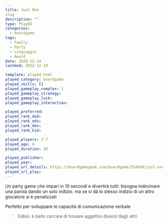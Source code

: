 ```yaml
---
title: Just One
slug
description: ""
type: PlayED
categories:
  - boardgame
tags:
  - Family
  - Party
  - Linguaggio
  - Award
date: 2020-12-14
lastmod: 2022-12-18

template: played.html
played_category: boardgame
played_skills: []
played_gameplay_complex: 1
played_gameplay_strategy:
played_gameplay_luck:
played_gameplay_interaction:

played_preferred:
played_rank_dad: 
played_rank_edu:
played_rank_dev:
played_rank_kid: 

played_players: 3-7
played_age: 8
played_duration: 20

played_publisher: 
played_year: 
played_url_details: https://boardgamegeek.com/boardgame/254640/just-one
played_url_play: 
---
```


Un party game che impari in 10 secondi e divertirà tutti: bisogna indovinare una parola dando un solo indizio. ma se si dà lo stesso indizio di un altro giocatore si è penalizzati

Perfetto per sviluppare le capacità di comunicazione verbale

> *Fabio:*
> è bello cercare di trovare aggettivi diversi dagli altri


